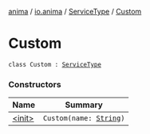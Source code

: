 [anima](../../../index.md) / [io.anima](../../index.md) / [ServiceType](../index.md) / [Custom](./index.md)

# Custom

`class Custom : `[`ServiceType`](../index.md)

### Constructors

| Name | Summary |
|---|---|
| [&lt;init&gt;](-init-.md) | `Custom(name: `[`String`](https://kotlinlang.org/api/latest/jvm/stdlib/kotlin/-string/index.html)`)` |
